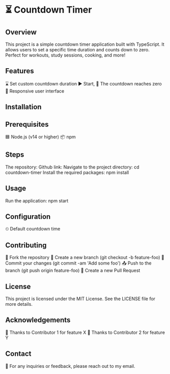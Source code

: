 # ⏳ Countdown Timer
## Overview
This project is a simple countdown timer application built with TypeScript. It allows users to set a specific time duration and counts down to zero. Perfect for workouts, study sessions, cooking, and more!

## Features

⌛ Set custom countdown duration
▶ Start, 
🔔 The countdown reaches zero
📱 Responsive user interface

## Installation
## Prerequisites
🟦 Node.js (v14 or higher)
📦 npm 

## Steps
 The repository:
Github link:
Navigate to the project directory:
cd countdown-timer
Install the required packages:
npm install

## Usage
Run the application:
npm start

## Configuration
⏲ Default countdown time

## Contributing
🍴 Fork the repository
🌿 Create a new branch (git checkout -b feature-foo)
💾 Commit your changes (git commit -am 'Add some foo')
📤 Push to the branch (git push origin feature-foo)
🔄 Create a new Pull Request

## License
This project is licensed under the MIT License. See the LICENSE file for more details.

## Acknowledgements
🙏 Thanks to Contributor 1 for feature X
🙏 Thanks to Contributor 2 for feature Y

## Contact
📧 For any inquiries or feedback, please reach out to my email.
